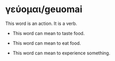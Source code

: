 # γεύομαι/geuomai
This word is an action. It is a verb.

* This word can mean to taste food.

* This word can mean to eat food. 

* This word can mean to experience something. 
